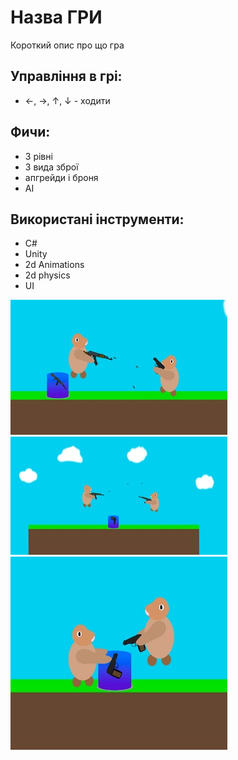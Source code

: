 # Назва ГРИ

Короткий опис про що гра

## Управління в грі:
* ←, →, ↑, ↓ - ходити

## Фичи:
 * 3 рівні
 * 3 вида зброї
 * апгрейди і броня
 * AI

## Використані інструменти:
 * C#
 * Unity
 * 2d Animations
 * 2d physics
 * UI

![](readme/img1.jpg)
![](readme/img2.jpg)
![](readme/img3.jpg)
